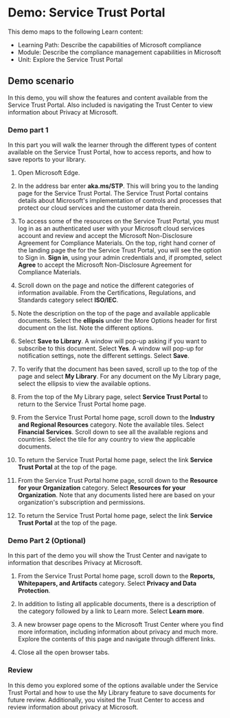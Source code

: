 <!---
---
Demo:
    Title: 'Service Trust Portal'
    Learning Path/Module/Unit: 'Learning Path: Describe the capabilities of Microsoft compliance; Module 1: Describe the compliance management capabilities in Microsoft; Unit 2: Explore the Service Trust Portal'
---
--->

# Demo: Service Trust Portal

This demo maps to the following Learn content:

- Learning Path: Describe the capabilities of Microsoft compliance
- Module: Describe the compliance management capabilities in Microsoft
- Unit: Explore the Service Trust Portal

## Demo scenario

In this demo, you will show the features and content available from the Service Trust Portal. Also included is navigating the Trust Center to view information about Privacy at Microsoft.

### Demo part 1

In this part you will walk the learner through the different types of content available on the Service Trust Portal, how to access reports, and how to save reports to your library.

1. Open Microsoft Edge.

1. In the address bar enter **aka.ms/STP**. This will bring you to the landing page for the Service Trust Portal. The Service Trust Portal contains details about Microsoft's implementation of controls and processes that protect our cloud services and the customer data therein.

1. To access some of the resources on the Service Trust Portal, you must log in as an authenticated user with your Microsoft cloud services account and review and accept the Microsoft Non-Disclosure Agreement for Compliance Materials. On the top, right hand corner of the landing page the for the Service Trust Portal, you will see the option to Sign in.  **Sign in**, using your admin credentials and, if prompted, select **Agree** to accept the Microsoft Non-Disclosure Agreement for Compliance Materials.

1. Scroll down on the page and notice the different categories of information available. From the Certifications, Regulations, and Standards category select **ISO/IEC**.

1. Note the description on the top of the page and available applicable documents.  Select the **ellipsis** under the More Options header for first document on the list.  Note the different options.

1. Select **Save to Library**.  A window will pop-up asking if you want to subscribe to this document.  Select **Yes**. A window will pop-up for notification settings, note the different settings. Select **Save**.

1. To verify that the document has been saved, scroll up to the top of the page and select **My Library**.  For any document on the My Library page, select the ellipsis to view the available options.

1. From the top of the My Library page, select **Service Trust Portal** to return to the Service Trust Portal home page.

1. From the Service Trust Portal home page, scroll down to the **Industry and Regional Resources** category.  Note the available tiles.  Select **Financial Services**.  Scroll down to see all the available regions and countries.  Select the tile for any country to view the applicable documents.

1. To return the Service Trust Portal home page, select the link **Service Trust Portal** at the top of the page.

1. From the Service Trust Portal home page, scroll down to the **Resource for your Organization** category. Select **Resources for your Organization**.  Note that any documents listed here are based on your organization's subscription and permissions.

1. To return the Service Trust Portal home page, select the link **Service Trust Portal** at the top of the page.

### Demo Part 2 (Optional)

In this part of the demo you will show the Trust Center and navigate to information that describes Privacy at Microsoft.

1. From the Service Trust Portal home page, scroll down to the **Reports, Whitepapers, and Artifacts** category. Select **Privacy and Data Protection**.  

1. In addition to listing all applicable documents, there is a description of the category followed by a link to Learn more.  Select **Learn more**.

1. A new browser page opens to the Microsoft Trust Center where you find more information, including information about privacy and much more. Explore the contents of this page and navigate through different links.

1. Close all the open browser tabs.

### Review

In this demo you explored some of the options available under the Service Trust Portal and how to use the My Library feature to save documents for future review.  Additionally, you visited the Trust Center to access and review information about privacy at Microsoft.
